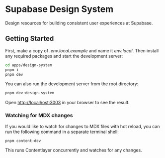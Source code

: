 # Supabase Design System

Design resources for building consistent user experiences at Supabase.

## Getting Started

First, make a copy of _.env.local.example_ and name it _env.local_. Then install any required packages and start the development server:

```bash
cd apps/design-system
pnpm i
pnpm dev
```

You can also run the development server from the root directory:

```bash
pnpm dev:design-system
```

Open [http://localhost:3003](http://localhost:3003) in your browser to see the result.

### Watching for MDX changes

If you would like to watch for changes to MDX files with hot reload, you can run the following command in a separate terminal shell:

```
pnpm content:dev
```

This runs Contentlayer concurrently and watches for any changes.
